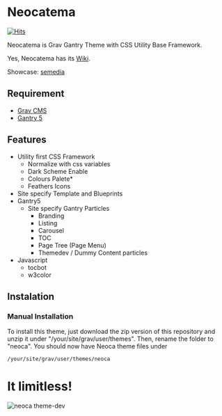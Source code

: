 # Neocatema

[![Hits](https://hits.seeyoufarm.com/api/count/incr/badge.svg?url=https%3A%2F%2Fgithub.com%2Ftacoen%2Fneocatema&count_bg=%2379C83D&title_bg=%23555555&icon=&icon_color=%23E7E7E7&title=hits&edge_flat=false)](https://hits.seeyoufarm.com)

Neocatema is Grav Gantry Theme with CSS Utility Base Framework.

Yes, Neocatema has its [Wiki](https://github.com/tacoen/neocatema/wiki).

Showcase: [semedia](https://semedia.web.id/neocatema/)

## Requirement

 * [Grav CMS](https://getgrav.org/downloads)
 * [Gantry 5](http://gantry.org/downloads)

## Features

* Utility first CSS Framework
  * Normalize with css variables
  * Dark Scheme Enable
  * Colours Palete*
  * Feathers Icons
* Site specify Template and Blueprints
* Gantry5
  * Site specify Gantry Particles
    * Branding
    * Listing
    * Carousel
    * TOC
    * Page Tree (Page Menu)
    * Themedev / Dummy Content particles
* Javascript
  * tocbot
  * w3color

## Instalation

### Manual Installation

To install this theme, just download the zip version of this repository and unzip it under "/your/site/grav/user/themes". 
Then, rename the folder to "neoca". You should now have Neoca theme files under

`/your/site/grav/user/themes/neoca`

# It limitless!

![neoca theme-dev](https://github.com/tacoen/neocatema/wiki/theme-dev.png)
